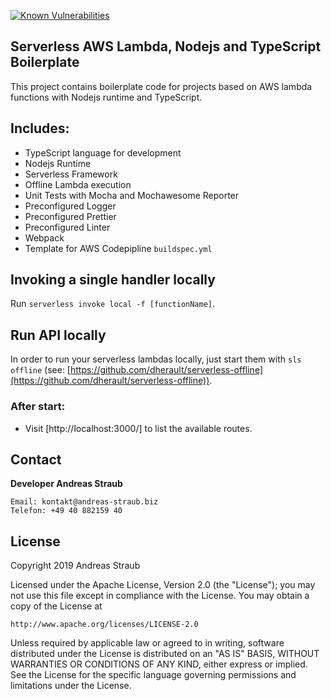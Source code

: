 [![Known Vulnerabilities](https://snyk.io/test/github/andreas-straub/lambda-nodejs-typescript/badge.svg?targetFile=package.json)](https://snyk.io/test/github/andreas-straub/lambda-nodejs-typescript?targetFile=package.json)

## Serverless AWS Lambda, Nodejs and TypeScript Boilerplate

This project contains boilerplate code for projects based on AWS lambda functions with Nodejs runtime and TypeScript.

## Includes:

- TypeScript language for development
- Nodejs Runtime
- Serverless Framework
- Offline Lambda execution
- Unit Tests with Mocha and Mochawesome Reporter
- Preconfigured Logger
- Preconfigured Prettier
- Preconfigured Linter
- Webpack
- Template for AWS Codepipline `buildspec.yml`

## Invoking a single handler locally

Run `serverless invoke local -f [functionName]`.

## Run API locally

In order to run your serverless lambdas locally, just start them with `sls offline`
(see: [https://github.com/dherault/serverless-offline](https://github.com/dherault/serverless-offline)).

### After start:

- Visit [http://localhost:3000/] to list the available routes.

## Contact

**Developer Andreas Straub**

```
Email: kontakt@andreas-straub.biz
Telefon: +49 40 882159 40
```

## License

Copyright 2019 Andreas Straub

Licensed under the Apache License, Version 2.0 (the "License");
you may not use this file except in compliance with the License.
You may obtain a copy of the License at

    http://www.apache.org/licenses/LICENSE-2.0

Unless required by applicable law or agreed to in writing, software
distributed under the License is distributed on an "AS IS" BASIS,
WITHOUT WARRANTIES OR CONDITIONS OF ANY KIND, either express or implied.
See the License for the specific language governing permissions and
limitations under the License.

